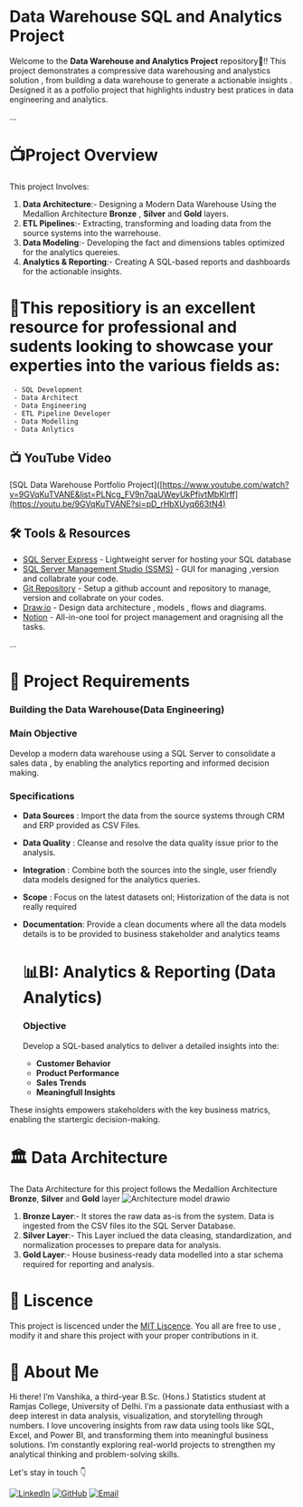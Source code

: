 # Data Warehouse SQL and Analytics Project

Welcome to the **Data Warehouse and Analytics Project** repository🚀!!
This project demonstrates a compressive data warehousing and analystics solution , from building a data warehouse to generate a actionable insights . Designed it as a potfolio project that highlights industry best pratices in data engineering and analytics.

...
 # 📺Project Overview
  This project Involves:
  1. **Data Architecture**:- Designing a Modern Data Warehouse Using the Medallion Architecture **Bronze** , **Silver** and **Gold** layers.
  2. **ETL Pipelines**:- Extracting, transforming and loading data from the source systems into the warrehouse.
  3. **Data Modeling**:- Developing the fact and dimensions tables optimized for the analytics quereies.
  4. **Analytics & Reporting**:- Creating A SQL-based reports and dashboards for the actionable insights.

 # 🎯This repositiory is an excellent resource for professional and sudents looking to showcase your experties into the various fields as:
     - SQL Development
     - Data Architect
     - Data Engineering
     - ETL Pipeline Developer
     - Data Modelling
     - Data Anlytics
 
 ## 📺 YouTube Video
[SQL Data Warehouse Portfolio Project]([https://www.youtube.com/watch?v=9GVqKuTVANE&list=PLNcg_FV9n7qaUWeyUkPfivtMbKlrff](https://youtu.be/9GVqKuTVANE?si=pD_rHbXUyq663tN4)

## 🛠️ Tools & Resources
- [SQL Server Express](https://www.microsoft.com/en-us/sql-server/sql-server-downloads) - Lightweight server for hosting your SQL database
- [SQL Server Management Studio (SSMS)](https://learn.microsoft.com/en-us/sql/ssms/download-sql-server-management-studio-ssms) - GUI for managing ,version and collabrate your code.
- [Git Repository](https://github.com/) - Setup a github account and repository to manage, version and collabrate on your codes.
- [Draw.io](https://app.diagrams.net/) - Design data architecture , models , flows and diagrams.
- [Notion](https://www.notion.so/) - All-in-one tool for project management and oragnising all the tasks.
  
...
  
# 🚀 Project Requirements

### Building the Data Warehouse(Data Engineering)

### Main Objective
Develop a modern data warehouse using a SQL Server to consolidate a sales data , by enabling the analytics reporting and informed decision making.

### Specifications
- **Data Sources** : Import the data from the source systems through CRM and ERP provided as CSV Files.
- **Data Quality** : Cleanse and resolve the data quality issue prior to the analysis.
- **Integration**  : Combine both the sources into the single, user friendly data models designed for the analytics queries.
- **Scope**        : Focus on the latest datasets onl; Historization of the data is not really required
- **Documentation**: Provide a clean documents where all the data models details is to be provided to business stakeholder                        and analytics teams


  #  📊BI: Analytics & Reporting (Data Analytics)

  ### Objective
  Develop a SQL-based analytics to deliver a detailed insights into the:
  - **Customer Behavior**
  - **Product Performance**
  - **Sales Trends**
  - **Meaningfull Insights**

These insights empowers stakeholders with the key business matrics, enabling the startergic decision-making.

 
# 🏛️ Data Architecture
The Data Architecture for this project follows the Medallion Architecture **Bronze**, **Silver** and **Gold** layer
![Architecture model drawio](https://github.com/user-attachments/assets/14d4cae4-188f-4fed-bed7-11ae535283c8)

 1. **Bronze Layer**:- It stores the raw data as-is from the system. Data is ingested from the CSV files ito the SQL Server Database.
 2.  **Silver Layer**:- This Layer inclued the data cleasing, standardization, and normalization processes to prepare data for analysis.
 3.  **Gold Layer**:- House business-ready data modelled into a star schema required for reporting and analysis.


# 🔶 **Liscence**

This project is liscenced under the [MIT Liscence](LICENCE). You all are free to use , modify it and share this project with your proper contributions in it.

# 👩 **About Me**

Hi there! I’m Vanshika, a third-year B.Sc. (Hons.) Statistics student at Ramjas College, University of Delhi.
I’m a passionate data enthusiast with a deep interest in data analysis, visualization, and storytelling through numbers.
I love uncovering insights from raw data using tools like SQL, Excel, and Power BI, and transforming them into meaningful business solutions.
I’m constantly exploring real-world projects to strengthen my analytical thinking and problem-solving skills.

Let's stay in touch 👇

[![LinkedIn](https://img.shields.io/badge/LinkedIn-0A66C2?style=for-the-badge&logo=linkedin&logoColor=white)](www.linkedin.com/in/vanshika-kumar-9268aa291)
[![GitHub](https://img.shields.io/badge/GitHub-000000?style=for-the-badge&logo=github&logoColor=white)]([https://github.com/yourusername](https://github.com/Vanshika26Ramjas))
[![Email](https://img.shields.io/badge/Email-D14836?style=for-the-badge&logo=gmail&logoColor=white)](mailto:vanshikakr2004@gmail.com)

